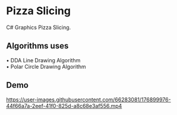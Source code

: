 # Pizza Slicing
C# Graphics Pizza Slicing.

## Algorithms uses
• DDA Line Drawing Algorithm<br/>
• Polar Circle Drawing Algorithm

## Demo


https://user-images.githubusercontent.com/66283081/176899976-44f66a7a-2eef-41f0-825d-a8c68e3af556.mp4

